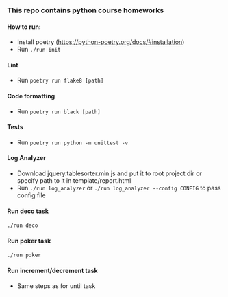 ### This repo contains python course homeworks

#### How to run:
* Install poetry (https://python-poetry.org/docs/#installation)
* Run ```./run init``` 

#### Lint
* Run ```poetry run flake8 [path]```

#### Code formatting
* Run ```poetry run black [path]```

#### Tests
* Run ```poetry run python -m unittest -v```

#### Log Analyzer
* Download jquery.tablesorter.min.js and put it to root project dir or specify path to it in template/report.html
* Run ```./run log_analyzer``` or ```./run log_analyzer --config CONFIG``` to pass config file

#### Run deco task
```./run deco```

#### Run poker task
```./run poker```

#### Run increment/decrement task
* Same steps as for until task
